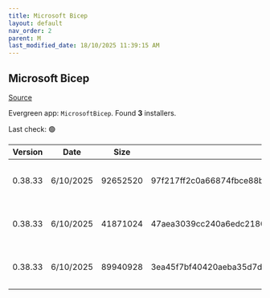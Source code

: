 ```yaml
---
title: Microsoft Bicep
layout: default
nav_order: 2
parent: M
last_modified_date: 18/10/2025 11:39:15 AM
---
```


## Microsoft Bicep

[Source](https://docs.microsoft.com/en-us/azure/azure-resource-manager/bicep/overview)

Evergreen app: `MicrosoftBicep`. Found **3** installers.

Last check: 🟢

| Version | Date      | Size     | Sha256                                                           | Architecture | InstallerType | Type | URI                                                                                                                                                                    |
| ------- | --------- | -------- | ---------------------------------------------------------------- | ------------ | ------------- | ---- | ---------------------------------------------------------------------------------------------------------------------------------------------------------------------- |
| 0.38.33 | 6/10/2025 | 92652520 | 97f217ff2c0a66874fbce88b92ebaf2dad31c8936c6c489d1016ba5cbc41a4f3 | ARM64        | Default       | exe  | [https://github.com/Azure/bicep/releases/download/v0.38.33/bicep-win-arm64.exe](https://github.com/Azure/bicep/releases/download/v0.38.33/bicep-win-arm64.exe)         |
| 0.38.33 | 6/10/2025 | 41871024 | 47aea3039cc240a6edc2180d4bbd09ebbc70b15d713c88d5435ac26645ccac99 | x64          | Default       | exe  | [https://github.com/Azure/bicep/releases/download/v0.38.33/bicep-setup-win-x64.exe](https://github.com/Azure/bicep/releases/download/v0.38.33/bicep-setup-win-x64.exe) |
| 0.38.33 | 6/10/2025 | 89940928 | 3ea45f7bf40420aeba35d7da86add703764c8232582e0bc264b4302d59ffe5ce | x64          | Default       | exe  | [https://github.com/Azure/bicep/releases/download/v0.38.33/bicep-win-x64.exe](https://github.com/Azure/bicep/releases/download/v0.38.33/bicep-win-x64.exe)             |
